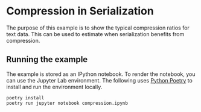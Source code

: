 # Compression in Serialization

The purpose of this example is to show the typical compression ratios for text data.
This can be used to estimate when serialization benefits from compression.

## Running the example

The example is stored as an IPython notebook.
To render the notebook, you can use the Jupyter Lab environment.
The following uses [Python Poetry](https://python-poetry.org) to install and run the environment locally.

```shell
poetry install
poetry run jupyter notebook compression.ipynb
```
